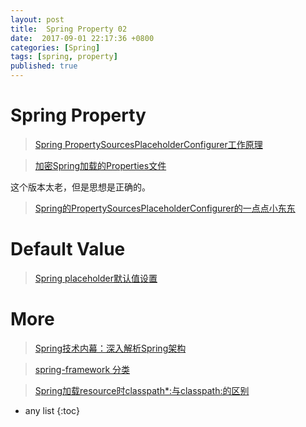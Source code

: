 ```yaml
---
layout: post
title:  Spring Property 02
date:  2017-09-01 22:17:36 +0800
categories: [Spring]
tags: [spring, property]
published: true
---
```



# Spring Property

> [Spring PropertySourcesPlaceholderConfigurer工作原理](http://blog.csdn.net/qyp199312/article/details/54313784)

> [加密Spring加载的Properties文件](http://lavasoft.blog.51cto.com/62575/807502/)

这个版本太老，但是思想是正确的。

> [Spring的PropertySourcesPlaceholderConfigurer的一点点小东东](http://blog.csdn.net/u013632755/article/details/52081033)

# Default Value

> [Spring placeholder默认值设置](http://www.jianshu.com/p/6f5a9a02b2d2)


# More

> [Spring技术内幕：深入解析Spring架构](http://blog.51cto.com/zt/153)

> [spring-framework 分类](http://www.zhenchao.org/categories/spring-framework/)

> [Spring加载resource时classpath*:与classpath:的区别](http://blog.csdn.net/kkdelta/article/details/5507799)

* any list
{:toc}
